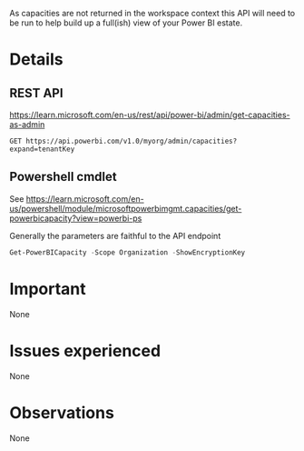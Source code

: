 As capacities are not returned in the workspace context this API will need to be run to help build up a full(ish) view of your Power BI estate. 


# Details
## REST API
https://learn.microsoft.com/en-us/rest/api/power-bi/admin/get-capacities-as-admin

```http
GET https://api.powerbi.com/v1.0/myorg/admin/capacities?expand=tenantKey
```

## Powershell cmdlet
See https://learn.microsoft.com/en-us/powershell/module/microsoftpowerbimgmt.capacities/get-powerbicapacity?view=powerbi-ps

Generally the parameters are faithful to the API endpoint
```powershell
Get-PowerBICapacity -Scope Organization -ShowEncryptionKey
```

# Important
None

# Issues experienced
None

# Observations
None


